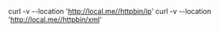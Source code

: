 curl -v --location 'http://local.me//httpbin/ip'
curl -v --location 'http://local.me//httpbin/xml'


